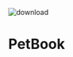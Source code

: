 ![download](https://user-images.githubusercontent.com/37308176/219620829-9f11afbf-6fc7-47bc-bd43-1aed76103b62.jpeg)
# PetBook
